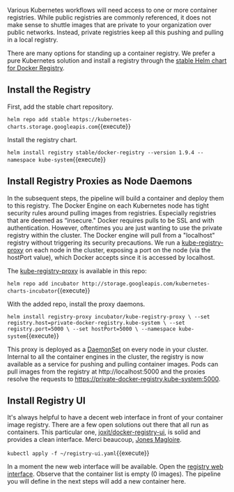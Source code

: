 Various Kubernetes workflows will need access to one or more container registries. While public registries are commonly referenced,  it does not make sense to shuttle images that are private to your organization over public networks. Instead, private registries keep all this pushing and pulling in a local registry.

There are many options for standing up a container registry. We prefer a pure Kubernetes solution and install a registry through the [stable Helm chart for Docker Registry](https://github.com/helm/charts/tree/master/stable/docker-registry#docker-registry-helm-chart).

## Install the Registry

First, add the stable chart repository.

`helm repo add stable https://kubernetes-charts.storage.googleapis.com`{{execute}}

Install the registry chart.

`helm install registry stable/docker-registry --version 1.9.4 --namespace kube-system`{{execute}}

## Install Registry Proxies as Node Daemons

In the subsequent steps, the pipeline will build a container and deploy them to this registry. The Docker Engine on each Kubernetes node has tight security rules around pulling images from registries. Especially registries that are deemed as “insecure." Docker requires pulls to be SSL and with authentication. However, oftentimes you are just wanting to use the private registry within the cluster. The Docker engine will pull from a "localhost" registry without triggering its security precautions. We run a [kube-registry-proxy](https://github.com/helm/charts/blob/master/incubator/kube-registry-proxy/README.md) on each node in the cluster, exposing a port on the node (via the hostPort value), which Docker accepts since it is accessed by localhost.

The [kube-registry-proxy](https://github.com/helm/charts/blob/master/incubator/kube-registry-proxy/README.md) is available in this repo:

`helm repo add incubator http://storage.googleapis.com/kubernetes-charts-incubator`{{execute}}

With the added repo, install the proxy daemons.

`helm install registry-proxy incubator/kube-registry-proxy \
--set registry.host=private-docker-registry.kube-system \
--set registry.port=5000 \
--set hostPort=5000 \
--namespace kube-system`{{execute}}

This proxy is deployed as a [DaemonSet](https://kubernetes.io/docs/concepts/workloads/controllers/daemonset/) on every node in your cluster. Internal to all the container engines in the cluster, the registry is now available as a service for pushing and pulling container images. Pods can pull images from the registry at http://localhost:5000 and the proxies resolve the requests to https://private-docker-registry.kube-system:5000.

## Install Registry UI

It's always helpful to have a decent web interface in front of your container image registry. There are a few open solutions out there that all run as containers. This particular one, [joxit/docker-registry-ui](https://github.com/Joxit/docker-registry-ui), is solid and provides a clean interface. Merci beaucoup, [Jones Magloire](https://joxit.dev/).

`kubectl apply -f ~/registry-ui.yaml`{{execute}}

In a moment the new web interface will be available. Open the [registry web interface](
https://[[HOST_SUBDOMAIN]]-31000-[[KATACODA_HOST]].environments.katacoda.com/). Observe that the container list is empty (0 images). The pipeline you will define in the next steps will add a new container here.
